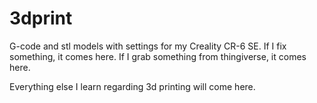 # 3dprint

G-code and stl models with settings for my Creality CR-6 SE. If I fix something, it comes here. If I grab something from thingiverse, it comes here.

Everything else I learn regarding 3d printing will come here. 
